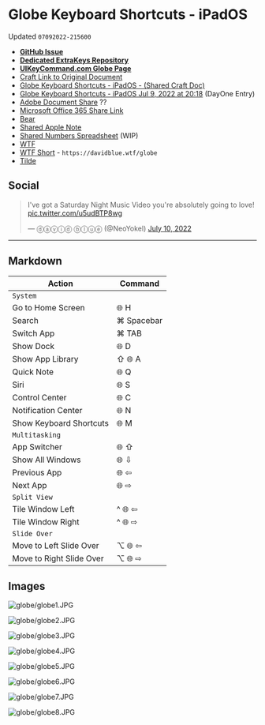 # Globe Keyboard Shortcuts - iPadOS
Updated `07092022-215600`
- [**GitHub Issue**](https://github.com/extratone/i/issues/215) 
- [**Dedicated ExtraKeys Repository**](https://github.com/ExtraKeys/globe)
- [**UIKeyCommand.com Globe Page**](https://uikeycommand.com/globe)
- [Craft Link to Original Document](assets/craftdocs:/open?blockId=81CD045F-D74B-44D5-AED9-7C8A726DC1C5&spaceId=daf0cebc-473a-7ed9-b8f6-aa71c9afb5c6)
- [Globe Keyboard Shortcuts - iPadOS - (Shared Craft Doc)](https://www.craft.do/s/cKrPcolCYEfQJ3)
- [Globe Keyboard Shortcuts - iPadOS Jul 9, 2022 at 20:18](assets/dayone:/view?entryId=15DADDF7D8054B8189A8B57AA56D967B) (DayOne Entry)
- [Adobe Document Share](https://acrobat.adobe.com/link/review?uri=urn:aaid:scds:US:f13a1d8c-bbb5-4bd7-bca7-1cdc3e20da0a) ??
- [Microsoft Office 365 Share Link](https://1drv.ms/w/s!AtC-4Wo4VrjJzlQmINzVepcKHZYP)
- [Bear](assets/bear:/x-callback-url/open-note?id=ED0CE513-60A9-42F7-8F96-67D50A1AE3BA-14027-00000225CC4156AD)
- [Shared Apple Note](https://www.icloud.com/notes/0Ada0ZMgCulLE9351Y95gMbHQ#KEYS)
- [Shared Numbers Spreadsheet](https://www.icloud.com/numbers/0467jocDY5p0HTfvQCYv1bE8Q#Globe_Keyboard_Shortcuts_-_iPadOS) (WIP)
- [WTF](https://davidblue.wtf/drafts/F612829F-69FE-49CD-BAB6-6D2B700BE570.html)
- [WTF Short](https://davidblue.wtf/globe) - `https://davidblue.wtf/globe`
- [Tilde](https://tilde.town/~extratone/globe) 

## Social

<blockquote class="twitter-tweet"><p lang="en" dir="ltr">I&#39;ve got a Saturday Night Music Video you&#39;re absolutely going to love! <a href="https://t.co/u5udBTP8wg">pic.twitter.com/u5udBTP8wg</a></p>&mdash; ⓓⓐⓥⓘⓓ ⓑⓛⓤⓔ (@NeoYokel) <a href="https://twitter.com/NeoYokel/status/1545961174138863616?ref_src=twsrc%5Etfw">July 10, 2022</a></blockquote> <script async src="https://platform.twitter.com/widgets.js" charset="utf-8"></script>

---
## Markdown
| **Action**               | **Command** |
| ------------------------ | ----------- |
| `System`                 |             |
| Go to Home Screen        | 🌐 H        |
| Search                   | ⌘ Spacebar  |	
| Switch App               | ⌘ TAB       |
| Show Dock                | 🌐 D        |
| Show App Library         | ⇧ 🌐 A      |
| Quick Note               | 🌐 Q        |
| Siri                     | 🌐 S        |
| Control Center           | 🌐 C        |
| Notification Center      | 🌐 N        |
| Show Keyboard Shortcuts  | 🌐 M        |
| `Multitasking`           |             |
| App Switcher             | 🌐 ⇧        |
| Show All Windows         | 🌐 ⇩        |
| Previous App             | 🌐 ⇦        |
| Next App                 | 🌐 ⇨        |
| `Split View`             |             |
| Tile Window Left         | ^ 🌐 ⇦      |
| Tile Window Right        | ^ 🌐 ⇨      |
| `Slide Over`             |             |
| Move to Left Slide Over  | ⌥ 🌐 ⇦      |
| Move to Right Slide Over | ⌥ 🌐 ⇨      |

## Images

![globe/globe1.JPG](https://github.com/ExtraKeys/globe/raw/main/images/globe1.JPG)

![globe/globe2.JPG](https://github.com/ExtraKeys/globe/raw/main/images/globe2.JPG)

![globe/globe3.JPG](https://github.com/ExtraKeys/globe/raw/main/images/globe3.JPG)

![globe/globe4.JPG](https://github.com/ExtraKeys/globe/raw/main/images/globe4.JPG)

![globe/globe5.JPG](https://github.com/ExtraKeys/globe/raw/main/images/globe5.JPG)

![globe/globe6.JPG](https://github.com/ExtraKeys/globe/raw/main/images/globe6.JPG)

![globe/globe7.JPG](https://github.com/ExtraKeys/globe/raw/main/images/globe7.JPG)

![globe/globe8.JPG](https://github.com/ExtraKeys/globe/raw/main/images/globe8.JPG)